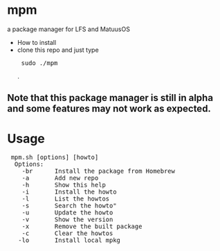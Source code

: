# mpm
a package manager for LFS and MatuusOS

* How to install
 * clone this repo and just type <pre> sudo ./mpm </pre>.

## Note that this package manager is still in alpha and some features may not work as expected. ##
# Usage #

<pre> mpm.sh [options] [howto]
  Options:
    -br      Install the package from Homebrew
    -a       Add new repo
    -h       Show this help
    -i       Install the howto
    -l       List the howtos
    -s       Search the howto"
    -u       Update the howto
    -v       Show the version
    -x       Remove the built package
    -c       Clear the howtos
   -lo       Install local mpkg </pre>
